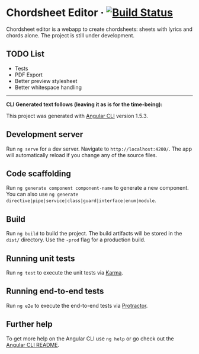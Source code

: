 # Chordsheet Editor &middot; [![Build Status](https://travis-ci.org/gldraphael/chordsheet-editor.svg?branch=master)](https://travis-ci.org/gldraphael/chordsheet-editor)

Chordsheet editor is a webapp to create chordsheets: sheets with lyrics and chords alone. The project is still under development.

## TODO List

* Tests
* PDF Export
* Better preview stylesheet
* Better whitespace handling

---

**CLI Generated text follows (leaving it as is for the time-being):**

This project was generated with [Angular CLI](https://github.com/angular/angular-cli) version 1.5.3.

## Development server

Run `ng serve` for a dev server. Navigate to `http://localhost:4200/`. The app will automatically reload if you change any of the source files.

## Code scaffolding

Run `ng generate component component-name` to generate a new component. You can also use `ng generate directive|pipe|service|class|guard|interface|enum|module`.

## Build

Run `ng build` to build the project. The build artifacts will be stored in the `dist/` directory. Use the `-prod` flag for a production build.

## Running unit tests

Run `ng test` to execute the unit tests via [Karma](https://karma-runner.github.io).

## Running end-to-end tests

Run `ng e2e` to execute the end-to-end tests via [Protractor](http://www.protractortest.org/).

## Further help

To get more help on the Angular CLI use `ng help` or go check out the [Angular CLI README](https://github.com/angular/angular-cli/blob/master/README.md).
